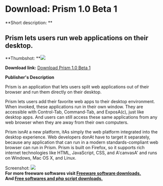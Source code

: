 # Download: Prism 1.0 Beta 1

**Short description: **

## Prism lets users run web applications on their desktop.

  
**Thumbshot: **![](http://www.freewarefiles.com/screenshot/prism08_md.gif)   
  
**Download link:** [Download Prism 1.0 Beta 1](http://freesoftwares.boysofts.com/Prism_program_37507.html)  
  

**Publisher's Description**  
  

Prism is an application that lets users split web applications out of their
browser and run them directly on their desktop.

Prism lets users add their favorite web apps to their desktop environment.
When invoked, these applications run in their own window. They are accessible
with Control-Tab, Command-Tab, and ExposA(c), just like desktop apps. And
users can still access these same applications from any web browser when they
are away from their own computers.

Prism isnAt a new platform, itAs simply the web platform integrated into the
desktop experience. Web developers donAt have to target it separately, because
any application that can run in a modern standards-compliant web browser can
run in Prism. Prism is built on Firefox, so it supports rich internet
technologies like HTML, JavaScript, CSS, and A'canvasA' and runs on Windows,
Mac OS X, and Linux.

  
  
Screenshot: ![](http://www.freewarefiles.com/screenshot/prism08.gif)  
**For more freeware softwares visit [Freeware software downloads.](http://freesoftwares.boysofts.com/)**   
**And [Free softwares and php script downloads.](http://www.boysofts.com/)**

